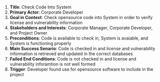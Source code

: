 1. **Title**: Check Code Into System 
2. **Primary Actor**: Corporate Developer
3. **Goal in Context**: Check opensource code into System in order to verify license and vulnerability information
4. **Stakeholders and Interests**: Corporate Manager, Corporate Developer, and Project Owner
5. **Preconditions**: Code is available to check in, System is avaiable, and System is functioning properly 
6. **Main Success Senario**: Code is checked in and license and vulnerability information is retrieved and updated in the correct databases
7. **Failed End Conditions**: Code is not checked in and license and vulnerability inforamtion is not well formed
8. **Trigger**: Developer found use for opensource software to include in the project 

